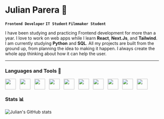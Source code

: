 # Julian Parera 👋  
**`Frontend Developer`** **`IT Student`** **`Filmmaker Student`** 


I have been studying and practicing Frontend development for more than a year. I love to work on web apps while I learn **React**, **Next.Js**, and **Tailwind**. 
I am currently studying **Python** and **SQL**. All my projects are built from the ground up, from planning the idea to making it happen. I always create the whole app thinking about how it can help the user.

---

### Languages and Tools 🧰
<img style="padding-right: 10px;" align="left" width="35px" src="https://cdn.jsdelivr.net/gh/devicons/devicon@latest/icons/html5/html5-original.svg" />
<img style="padding-right: 10px;" align="left" width="35px" src="https://cdn.jsdelivr.net/gh/devicons/devicon@latest/icons/css3/css3-original.svg" />
<img style="padding-right: 10px;" align="left" width="35px" src="https://cdn.jsdelivr.net/gh/devicons/devicon@latest/icons/sass/sass-original.svg" />
<img style="padding-right: 10px;" align="left" width="35px" src="https://cdn.jsdelivr.net/gh/devicons/devicon@latest/icons/tailwindcss/tailwindcss-original.svg" />
<img style="padding-right: 10px;" align="left" width="35px" src="https://cdn.jsdelivr.net/gh/devicons/devicon@latest/icons/javascript/javascript-original.svg" />
<img style="padding-right: 10px;" align="left" width="35px" src="https://cdn.jsdelivr.net/gh/devicons/devicon@latest/icons/react/react-original.svg" />
<img style="padding-right: 10px;" align="left" width="35px" src="https://cdn.jsdelivr.net/gh/devicons/devicon@latest/icons/nextjs/nextjs-original.svg" />
<img style="padding-right: 10px;" align="left" width="35px" src="https://cdn.jsdelivr.net/gh/devicons/devicon@latest/icons/git/git-original.svg" />
<img style="padding-right: 10px;" align="left" width="35px" src="https://cdn.jsdelivr.net/gh/devicons/devicon@latest/icons/github/github-original.svg" />
<img style="padding-right: 10px;" align="left" width="35px" src="https://cdn.jsdelivr.net/gh/devicons/devicon@latest/icons/python/python-original.svg" />
<br />

#

### Stats 📊
![Julian's GitHub stats](https://github-readme-stats.vercel.app/api?username=JulianP14&show_icons=true&theme=gruvbox)
          
#
<!--
**JulianP14/JulianP14** is a ✨ _special_ ✨ repository because its `README.md` (this file) appears on your GitHub profile.

Here are some ideas to get you started:

- 🔭 I’m currently working on ...
- 🌱 I’m currently learning ...
- 👯 I’m looking to collaborate on ...
- 🤔 I’m looking for help with ...
- 💬 Ask me about ...
- 📫 How to reach me: ...
- 😄 Pronouns: ...
- ⚡ Fun fact: ...
-->
